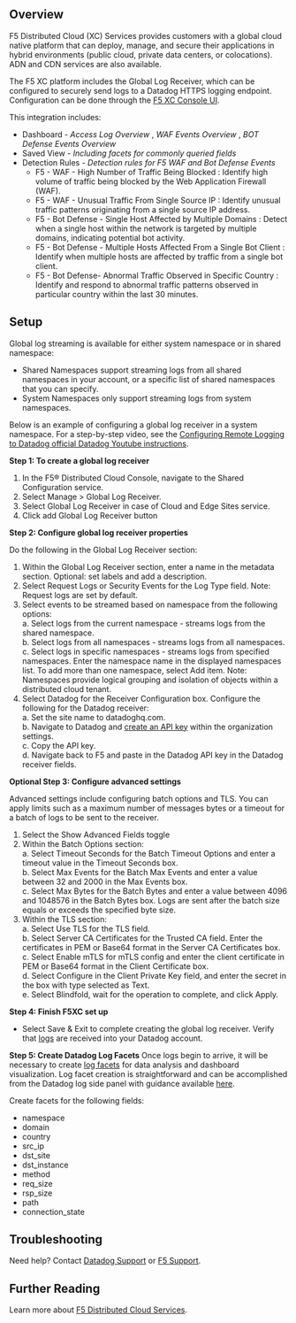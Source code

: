 ## Overview

F5 Distributed Cloud (XC) Services provides customers with a global cloud native platform that can deploy, manage, and secure their applications in hybrid environments (public cloud, private data centers, or colocations). ADN and CDN services are also available. 

The F5 XC platform includes the Global Log Receiver, which can be configured to securely send logs to a Datadog HTTPS logging endpoint. Configuration can be done through the [F5 XC Console UI][2].


This integration includes:

- Dashboard - *Access Log Overview* , *WAF Events Overview* , *BOT Defense Events Overview*
- Saved View - *Including facets for commonly queried fields*
- Detection Rules - *Detection rules for F5 WAF and Bot Defense Events*
	- F5 - WAF - High Number of Traffic Being Blocked : Identify high volume of traffic being blocked by the Web Application Firewall (WAF).
	- F5 - WAF - Unusual Traffic From Single Source IP : Identify unusual traffic patterns originating from a single source IP address.
	- F5 - Bot Defense - Single Host Affected by Multiple Domains : Detect when a single host within the network is targeted by multiple domains, indicating potential bot activity.
	- F5 - Bot Defense - Multiple Hosts Affected From a Single Bot Client : Identify when multiple hosts are affected by traffic from a single bot client.
	- F5 - Bot Defense- Abnormal Traffic Observed in Specific Country : Identify and respond to abnormal traffic patterns observed in particular country within the last 30 minutes.

## Setup

Global log streaming is available for either system namespace or in shared namespace:
- Shared Namespaces support streaming logs from all shared namespaces in your account, or a specific list of shared namespaces that you can specify.
- System Namespaces only support streaming logs from system namespaces.

Below is an example of configuring a global log receiver in a system namespace. For a step-by-step video, see the [Configuring Remote Logging to Datadog official Datadog Youtube instructions][7].

**Step 1: To create a global log receiver**

1. In the F5® Distributed Cloud Console, navigate to the Shared Configuration service.
2. Select Manage > Global Log Receiver.
3. Select Global Log Receiver in case of Cloud and Edge Sites service.
4. Click add Global Log Receiver button



**Step 2: Configure global log receiver properties**

Do the following in the Global Log Receiver section:

1. Within the Global Log Receiver section, enter a name in the metadata section. Optional: set labels and add a description.
2. Select Request Logs or Security Events for the Log Type field. Note: Request logs are set by default.
3. Select events to be streamed based on namespace from the following options:  
	a. Select logs from the current namespace - streams logs from the shared namespace.  
	b. Select logs from all namespaces - streams logs from all namespaces.  
	c. Select logs in specific namespaces - streams logs from specified namespaces. Enter the namespace name in the displayed namespaces list. To add more than one namespace, select Add item. Note: Namespaces provide logical grouping and isolation of objects within a distributed cloud tenant.  
4. Select Datadog for the Receiver Configuration box. Configure the following for the Datadog receiver:  
	a. Set the site name to datadoghq.com.  
	b. Navigate to Datadog and [create an API key][4] within the organization settings.  
	c. Copy the API key.  
	d.  Navigate back to F5 and paste in the Datadog API key in the Datadog receiver fields.  

**Optional Step 3: Configure advanced settings**

Advanced settings include configuring batch options and TLS. You can apply limits such as a maximum number of messages bytes or a timeout for a batch of logs to be sent to the receiver.

1. Select the Show Advanced Fields toggle
2. Within the Batch Options section:  
	a. Select Timeout Seconds for the Batch Timeout Options and enter a timeout value in the Timeout Seconds box.  
	b. Select Max Events for the Batch Max Events and enter a value between 32 and 2000 in the Max Events box.  
	c. Select Max Bytes for the Batch Bytes and enter a value between 4096 and 1048576 in the Batch Bytes box. Logs are sent after the batch size equals or exceeds the specified byte size.  
3. Within the TLS section:  
	a. Select Use TLS for the TLS field.  
	b. Select Server CA Certificates for the Trusted CA field. Enter the certificates in PEM or Base64 format in the Server CA Certificates box.  
	c. Select Enable mTLS for mTLS config and enter the client certificate in PEM or Base64 format in the Client Certificate box.  
	d. Select Configure in the Client Private Key field, and enter the secret in the box with type selected as Text.  
	e. Select Blindfold, wait for the operation to complete, and click Apply.  

**Step 4: Finish F5XC set up**

- Select Save & Exit to complete creating the global log receiver. Verify that [logs][5] are received into your Datadog account.

**Step 5: Create Datadog Log Facets**
Once logs begin to arrive, it will be necessary to create [log facets][8] for data analysis and dashboard visualization. Log facet creation is straightforward and can be accomplished from the Datadog log side panel with guidance available [here][9]. 

Create facets for the following fields:

- namespace
- domain
- country
- src_ip
- dst_site
- dst_instance
- method
- req_size
- rsp_size
- path
- connection_state

## Troubleshooting

Need help? Contact [Datadog Support][1] or [F5 Support][6].

## Further Reading

Learn more about [F5 Distributed Cloud Services][3].

[1]: http://docs.datadoghq.com/help/
[2]: https://www.f5.com/cloud/products/distributed-cloud-console
[3]: https://www.f5.com/cloud
[4]: https://docs.datadoghq.com/account_management/api-app-keys/
[5]: https://app.datadoghq.com/logs
[6]: https://docs.cloud.f5.com/docs/support/support
[7]: https://youtu.be/VUtXCUngiw8
[8]: https://docs.datadoghq.com/logs/explorer/facets/
[9]: https://docs.datadoghq.com/logs/explorer/facets/#create-facets
